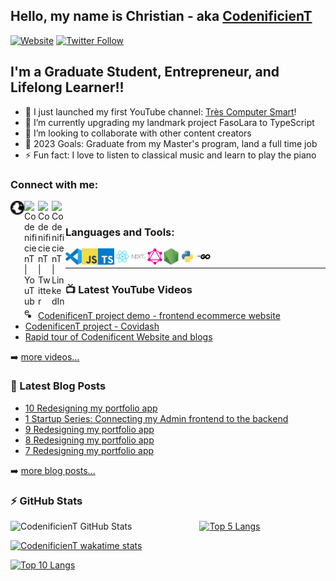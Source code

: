 ## Hello, my name is Christian - aka [CodenificienT][website]
[![Website](https://img.shields.io/website?label=tioye.dev&down_color=salmon&down_message=offline&logo=google%20cloud&up_color=green&up_message=online&url=https%3A%2F%2Ftioye.dev&style=for-the-badge)](https://tioye.dev)
[![Twitter Follow](https://img.shields.io/twitter/follow/codenificient?color=salmon&logo=twitter&logoColor=salmon&style=for-the-badge)](https://twitter.com/intent/follow?original_referer=https%3A%2F%2Fgithub.com%2Fcodenificient&screen_name=CodenificienT)
## I'm a Graduate Student, Entrepreneur, and Lifelong Learner!!

- 🔭 I just launched my first YouTube channel: [Très Computer Smart][youtube]!
- 🌱 I’m currently upgrading my landmark project FasoLara to TypeScript
- 👯 I’m looking to collaborate with other content creators
- 🥅 2023 Goals: Graduate from my Master's program, land a full time job
- ⚡ Fun fact: I love to listen to classical music and learn to play the piano

### Connect with me:

[<img align="left" alt="CodenificienT" width="22px" src="https://raw.githubusercontent.com/iconic/open-iconic/master/svg/globe.svg" />][website]
[<img align="left" alt="CodenificienT | YouTube" width="22px" src="https://cdn.jsdelivr.net/npm/simple-icons@v3/icons/youtube.svg" />][youtube]
[<img align="left" alt="CodenificienT | Twitter" width="22px" src="https://cdn.jsdelivr.net/npm/simple-icons@v3/icons/twitter.svg" />][twitter]
[<img align="left" alt="CodenificienT | LinkedIn" width="22px" src="https://cdn.jsdelivr.net/npm/simple-icons@v3/icons/linkedin.svg" />][linkedin]

<br />



### Languages and Tools:

[<img align="left" alt="Visual Studio Code" width="26px" src="https://raw.githubusercontent.com/github/explore/80688e429a7d4ef2fca1e82350fe8e3517d3494d/topics/visual-studio-code/visual-studio-code.png" />][cpplist]
[<img align="left" alt="JavaScript" width="26px" src="https://raw.githubusercontent.com/github/explore/80688e429a7d4ef2fca1e82350fe8e3517d3494d/topics/javascript/javascript.png" />][website]
[<img align="left" alt="TypeScript" width="26px" src="https://raw.githubusercontent.com/github/explore/80688e429a7d4ef2fca1e82350fe8e3517d3494d/topics/typescript/typescript.png" />][website]
[<img align="left" alt="React" width="26px" src="https://raw.githubusercontent.com/github/explore/80688e429a7d4ef2fca1e82350fe8e3517d3494d/topics/react/react.png" />][website]
[<img align="left" alt="Next" width="26px" src="https://raw.githubusercontent.com/github/explore/28b02bbc9ad9f7a503c43775aebeb515dc2da5fc/topics/nextjs/nextjs.png" />][website]
[<img align="left" alt="GraphQL" width="26px" src="https://raw.githubusercontent.com/github/explore/e65ef46ef3e7bc457c93622f6a89fe8d3fd131d5/topics/graphql/graphql.png" />][website]
[<img align="left" alt="Node.js" width="26px" src="https://raw.githubusercontent.com/github/explore/80688e429a7d4ef2fca1e82350fe8e3517d3494d/topics/nodejs/nodejs.png" />][website]
[<img align="left" alt="Python" width="26px" src="https://raw.githubusercontent.com/github/explore/80688e429a7d4ef2fca1e82350fe8e3517d3494d/topics/python/python.png" />][website]
[<img align="left" alt="Golang" width="26px" src="https://raw.githubusercontent.com/github/explore/80688e429a7d4ef2fca1e82350fe8e3517d3494d/topics/go/go.png" />][website]



<br />

---

### 📺 Latest YouTube Videos

<!-- YOUTUBE:START -->
- [CodenificenT project demo - frontend ecommerce website](https://www.youtube.com/watch?v=ixcZIv0FXfI)
- [CodenificenT project - Covidash](https://www.youtube.com/watch?v=xhJ_zaqjlR4)
- [Rapid tour of Codenificent Website and blogs](https://www.youtube.com/watch?v=lPlUagdgSqs)
<!-- YOUTUBE:END -->

➡️ [more videos...][youtube]
### 📕 Latest Blog Posts

<!-- BLOG:START -->
- [10 Redesigning my portfolio app](https://codenificient.hashnode.dev/10-redesigning-my-portfolio-app)
- [1 Startup Series: Connecting my Admin frontend to the backend](https://codenificient.hashnode.dev/1-startup-series-connecting-my-admin-frontend-to-the-backend)
- [9 Redesigning my portfolio app](https://codenificient.hashnode.dev/9-redesigning-my-portfolio-app)
- [8 Redesigning my portfolio app](https://codenificient.hashnode.dev/8-redesigning-my-portfolio-app)
- [7 Redesigning my portfolio app](https://codenificient.hashnode.dev/7-redesigning-my-portfolio-app)
<!-- BLOG:END -->

➡️ [more blog posts...][blog]

### :zap: GitHub Stats

<img align="left" width="60%" alt="CodenificienT GitHub Stats" src="https://github-readme-stat-kappa.vercel.app/api?username=codenificient&show_icons=true&theme=tokyonight&count_private=true&include_all_commits=true" />

[![Top 5 Langs](https://github-readme-stat-kappa.vercel.app/api/top-langs/?username=codenificient&langs_count=5&theme=tokyonight)](https://github.com/codenificient?tab=repositories)

[![CodenificienT wakatime stats](https://github-readme-stat-kappa.vercel.app/api/wakatime?username=codenificient&theme=tokyonight&langs_count=12)](https://github.com/codenificient/github-readme-stats)

[![Top 10 Langs](https://github-readme-stat-kappa.vercel.app/api/top-langs/?username=codenificient&langs_count=10)](https://github.com/codenificient?tab=repositories)

[website]: https://tioye.dev/
[blog]: https://blog.tioye.dev/
[wix]: https://siechristian.wixsite.com/koutoura
[twitter]: https://twitter.com/codenificient
[youtube]: https://www.youtube.com/channel/UCYLf_XlxrHykEpoUW0vgZJw
[cpplist]: https://www.youtube.com/playlist?list=PL45Fj9eTlUIb-D8enJGWbbha0d86igzKL
[linkedin]: https://linkedin.com/in/siechristian
